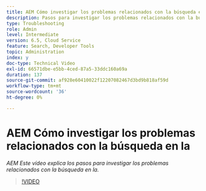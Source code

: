 ```yaml
---
title: AEM Cómo investigar los problemas relacionados con la búsqueda en la
description: Pasos para investigar los problemas relacionados con la búsqueda
type: Troubleshooting
role: Admin
level: Intermediate
version: 6.5, Cloud Service
feature: Search, Developer Tools
topic: Administration
index: y
doc-type: Technical Video
exl-id: 66571dbe-e5bb-4ced-87a5-33ddc160a69a
duration: 137
source-git-commit: af928e60410022f12207082467d3bd9b818af59d
workflow-type: tm+mt
source-wordcount: '36'
ht-degree: 0%

---
```


# AEM Cómo investigar los problemas relacionados con la búsqueda en la

*AEM Este vídeo explica los pasos para investigar los problemas relacionados con la búsqueda en la.*

>[!VIDEO](https://video.tv.adobe.com/v/335467?quality=12&learn=on)
